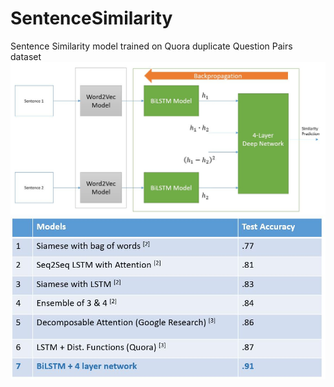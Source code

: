 # SentenceSimilarity
Sentence Similarity model trained on Quora duplicate Question Pairs dataset
![alt text](https://github.com/techbossmb/SentenceSimilarity/blob/master/sentencemodel.JPG?raw=true)
![alt text](https://github.com/techbossmb/SentenceSimilarity/blob/master/bilstmresult.JPG?raw=true)

